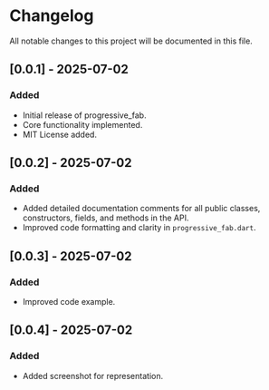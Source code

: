# Changelog

All notable changes to this project will be documented in this file.

## [0.0.1] - 2025-07-02
### Added
- Initial release of progressive_fab.
- Core functionality implemented.
- MIT License added.

## [0.0.2] - 2025-07-02
### Added
- Added detailed documentation comments for all public classes, constructors, fields, and methods in the API.
- Improved code formatting and clarity in `progressive_fab.dart`.

## [0.0.3] - 2025-07-02
### Added
- Improved code example.

## [0.0.4] - 2025-07-02
### Added
- Added screenshot for representation.
